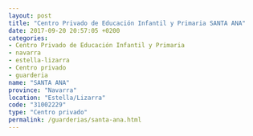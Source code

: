 ```yaml
---
layout: post
title: "Centro Privado de Educación Infantil y Primaria SANTA ANA"
date: 2017-09-20 20:57:05 +0200
categories:
- Centro Privado de Educación Infantil y Primaria
- navarra
- estella-lizarra
- Centro privado
- guarderia
name: "SANTA ANA"
province: "Navarra"
location: "Estella/Lizarra"
code: "31002229"
type: "Centro privado"
permalink: /guarderias/santa-ana.html
---
```

